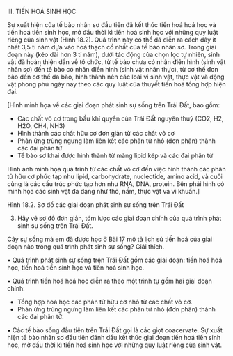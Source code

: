 III. TIẾN HOÁ SINH HỌC

Sự xuất hiện của tế bào nhân sơ đầu tiên đã kết thúc tiến hoá hoá học và tiến hoá tiền sinh học, mở đầu thời kì tiến hoá sinh học với những quy luật riêng của sinh vật (Hình 18.2). Quá trình này có thể đã diễn ra cách đây ít nhất 3,5 tỉ năm dựa vào hoá thạch cổ nhất của tế bào nhân sơ. Trong giai đoạn này (kéo dài hơn 3 tỉ năm), dưới tác động của chọn lọc tự nhiên, sinh vật đã hoàn thiện dần về tổ chức, từ tế bào chưa có nhân điển hình (sinh vật nhân sơ) đến tế bào có nhân điển hình (sinh vật nhân thực), từ cơ thể đơn bào đến cơ thể đa bào, hình thành nên các loài vi sinh vật, thực vật và động vật phong phú ngày nay theo các quy luật của thuyết tiến hoá tổng hợp hiện đại.

[Hình minh họa về các giai đoạn phát sinh sự sống trên Trái Đất, bao gồm:
- Các chất vô cơ trong bầu khí quyển của Trái Đất nguyên thuỷ (CO2, H2, H2O, CH4, NH3)
- Hình thành các chất hữu cơ đơn giản từ các chất vô cơ
- Phản ứng trùng ngưng làm liên kết các phân tử nhỏ (đơn phân) thành các đại phân tử
- Tế bào sơ khai được hình thành từ màng lipid kép và các đại phân tử

Hình ảnh minh họa quá trình từ các chất vô cơ đến việc hình thành các phân tử hữu cơ phức tạp như lipid, carbohydrate, nucleotide, amino acid, và cuối cùng là các cấu trúc phức tạp hơn như RNA, DNA, protein. Bên phải hình có minh họa các sinh vật đa dạng như thỏ, nấm, thực vật và vi khuẩn.]

Hình 18.2. Sơ đồ các giai đoạn phát sinh sự sống trên Trái Đất

3. Hãy vẽ sơ đồ đơn giản, tóm lược các giai đoạn chính của quá trình phát sinh sự sống trên Trái Đất.

Cây sự sống mà em đã được học ở Bài 17 mô tả lịch sử tiến hoá của giai đoạn nào trong quá trình phát sinh sự sống? Giải thích.

• Quá trình phát sinh sự sống trên Trái Đất gồm các giai đoạn: tiến hoá hoá học, tiến hoá tiền sinh học và tiến hoá sinh học.

• Quá trình tiến hoá hoá học diễn ra theo một trình tự gồm hai giai đoạn chính:
- Tổng hợp hoá học các phân tử hữu cơ nhỏ từ các chất vô cơ.
- Phản ứng trùng ngưng làm liên kết các phân tử nhỏ (đơn phân) thành các đại phân tử.

• Các tế bào sống đầu tiên trên Trái Đất gọi là các giọt coacervate. Sự xuất hiện tế bào nhân sơ đầu tiên đánh dấu kết thúc giai đoạn tiến hoá tiền sinh học, mở đầu thời kì tiến hoá sinh học với những quy luật riêng của sinh vật.